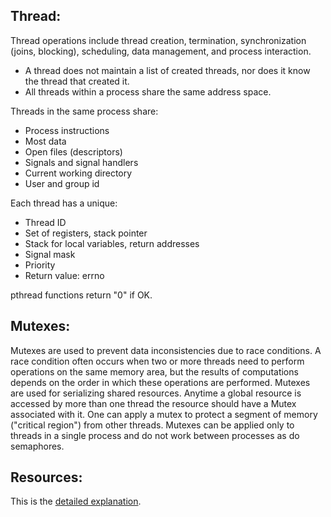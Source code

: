 ## Thread:
Thread operations include thread creation, termination, synchronization (joins, blocking), scheduling, data management, and process interaction.

- A thread does not maintain a list of created threads, nor does it know the thread that created it.
- All threads within a process share the same address space.

Threads in the same process share:
- Process instructions
- Most data
- Open files (descriptors)
- Signals and signal handlers
- Current working directory
- User and group id

Each thread has a unique:
- Thread ID
- Set of registers, stack pointer
- Stack for local variables, return addresses
- Signal mask
- Priority
- Return value: errno

pthread functions return "0" if OK.

## Mutexes:
Mutexes are used to prevent data inconsistencies due to race conditions. A race condition often occurs when two or more threads need to perform operations on the same memory area, but the results of computations depends on the order in which these operations are performed. Mutexes are used for serializing shared resources. Anytime a global resource is accessed by more than one thread the resource should have a Mutex associated with it. One can apply a mutex to protect a segment of memory ("critical region") from other threads. Mutexes can be applied only to threads in a single process and do not work between processes as do semaphores. 

## Resources:

This is the [detailed explanation]([https://www.google.com/](https://www.cs.cmu.edu/afs/cs/academic/class/15492-f07/www/pthreads.html)https://www.cs.cmu.edu/afs/cs/academic/class/15492-f07/www/pthreads.html).
